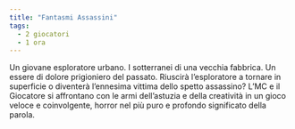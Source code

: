 ```yaml
---
title: "Fantasmi Assassini"
tags:
  - 2 giocatori
  - 1 ora
---
```


Un giovane esploratore urbano. I sotterranei di una vecchia fabbrica. Un essere di dolore prigioniero del passato. Riuscirà l’esploratore a tornare in superficie o diventerà l’ennesima vittima dello spetto assassino? L’MC e il Giocatore si affrontano con le armi dell’astuzia e della creatività in un gioco veloce e coinvolgente, horror nel più puro e profondo significato della parola.